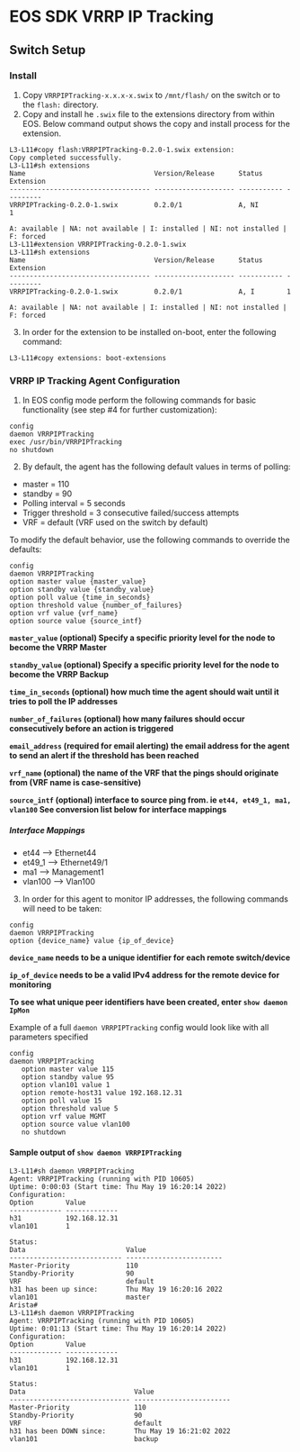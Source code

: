 # EOS SDK VRRP IP Tracking

## Switch Setup
### Install
1. Copy `VRRPIPTracking-x.x.x-x.swix` to `/mnt/flash/` on the switch or to the `flash:` directory.
2. Copy and install he `.swix` file to the extensions directory from within EOS.  Below command output shows the copy and install process for the extension.
```
L3-L11#copy flash:VRRPIPTracking-0.2.0-1.swix extension:
Copy completed successfully.
L3-L11#sh extensions
Name                                Version/Release      Status      Extension
----------------------------------- -------------------- ----------- ---------
VRRPIPTracking-0.2.0-1.swix         0.2.0/1              A, NI        1

A: available | NA: not available | I: installed | NI: not installed | F: forced
L3-L11#extension VRRPIPTracking-0.2.0-1.swix
L3-L11#sh extensions
Name                                Version/Release      Status      Extension
----------------------------------- -------------------- ----------- ---------
VRRPIPTracking-0.2.0-1.swix         0.2.0/1              A, I        1

A: available | NA: not available | I: installed | NI: not installed | F: forced
```
3. In order for the extension to be installed on-boot, enter the following command:
```
L3-L11#copy extensions: boot-extensions
```

### VRRP IP Tracking Agent Configuration
1. In EOS config mode perform the following commands for basic functionality (see step #4 for further customization):
```
config
daemon VRRPIPTracking
exec /usr/bin/VRRPIPTracking
no shutdown
```
2. By default, the agent has the following default values in terms of polling:
- master = 110
- standby = 90
- Polling interval = 5 seconds
- Trigger threshold = 3 consecutive failed/success attempts
- VRF = default (VRF used on the switch by default)

To modify the default behavior, use the following commands to override the defaults:
```
config
daemon VRRPIPTracking
option master value {master_value}
option standby value {standby_value}
option poll value {time_in_seconds}
option threshold value {number_of_failures}
option vrf value {vrf_name}
option source value {source_intf}
```
**`master_value` **(optional)** Specify a specific priority level for the node to become the VRRP Master**

**`standby_value` **(optional)** Specify a specific priority level for the node to become the VRRP Backup**

**`time_in_seconds` **(optional)** how much time the agent should wait until it tries to poll the IP addresses**

**`number_of_failures` **(optional)** how many failures should occur consecutively before an action is triggered**

**`email_address` **(required for email alerting)** the email address for the agent to send an alert if the threshold has been reached**

**`vrf_name` **(optional)** the name of the VRF that the pings should originate from (VRF name is case-sensitive)**

**`source_intf` **(optional)** interface to source ping from. ie `et44, et49_1, ma1, vlan100` See conversion list below for interface mappings**

##### Interface Mappings
- et44 --> Ethernet44
- et49_1 --> Ethernet49/1
- ma1 --> Management1
- vlan100 --> Vlan100

3. In order for this agent to monitor IP addresses, the following commands will need to be taken:
```
config
daemon VRRPIPTracking
option {device_name} value {ip_of_device}
```
**`device_name` needs to be a unique identifier for each remote switch/device**

**`ip_of_device` needs to be a valid IPv4 address for the remote device for monitoring**

**To see what unique peer identifiers have been created, enter `show daemon IpMon`**

Example of a full `daemon VRRPIPTracking` config would look like with all parameters specified
```
config
daemon VRRPIPTracking
   option master value 115
   option standby value 95
   option vlan101 value 1
   option remote-host31 value 192.168.12.31
   option poll value 15
   option threshold value 5
   option vrf value MGMT
   option source value vlan100
   no shutdown
```

#### Sample output of `show daemon VRRPIPTracking`
```
L3-L11#sh daemon VRRPIPTracking
Agent: VRRPIPTracking (running with PID 10605)
Uptime: 0:00:03 (Start time: Thu May 19 16:20:14 2022)
Configuration:
Option        Value
------------- -------------
h31           192.168.12.31
vlan101       1

Status:
Data                         Value
---------------------------- ------------------------
Master-Priority              110
Standby-Priority             90
VRF                          default
h31 has been up since:       Thu May 19 16:20:16 2022
vlan101                      master
Arista#
L3-L11#sh daemon VRRPIPTracking
Agent: VRRPIPTracking (running with PID 10605)
Uptime: 0:01:13 (Start time: Thu May 19 16:20:14 2022)
Configuration:
Option        Value
------------- -------------
h31           192.168.12.31
vlan101       1

Status:
Data                           Value
------------------------------ ------------------------
Master-Priority                110
Standby-Priority               90
VRF                            default
h31 has been DOWN since:       Thu May 19 16:21:02 2022
vlan101                        backup
```
